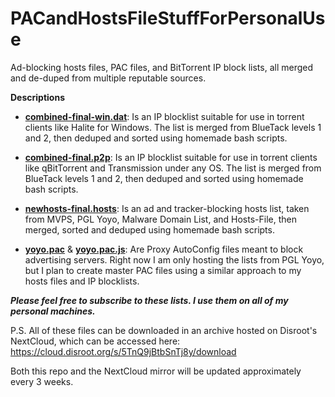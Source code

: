 # PACandHostsFileStuffForPersonalUse
Ad-blocking hosts files, PAC files, and BitTorrent IP block lists, all merged and de-duped from multiple reputable sources.

**Descriptions**

+ [**combined-final-win.dat**](https://github.com/bongochong/PACandHostsFileStuffForPersonalUse/raw/master/combined-final-win.dat): Is an IP blocklist suitable for use in torrent clients like Halite for Windows. The list is merged from BlueTack levels 1 and 2, then deduped and sorted using homemade bash scripts.

* [**combined-final.p2p**](https://github.com/bongochong/PACandHostsFileStuffForPersonalUse/raw/master/combined-final.p2p): Is an IP blocklist suitable for use in torrent clients like qBitTorrent and Transmission under any OS. The list is merged from BlueTack levels 1 and 2, then deduped and sorted using homemade bash scripts.

- [**newhosts-final.hosts**](https://github.com/bongochong/PACandHostsFileStuffForPersonalUse/raw/master/newhosts-final.hosts): Is an ad and tracker-blocking hosts list, taken from MVPS, PGL Yoyo, Malware Domain List, and Hosts-File, then merged, sorted and deduped using homemade bash scripts. 

+ [**yoyo.pac**](https://github.com/bongochong/PACandHostsFileStuffForPersonalUse/raw/master/yoyo.pac) & [**yoyo.pac.js**](https://github.com/bongochong/PACandHostsFileStuffForPersonalUse/raw/master/yoyo.pac.js): Are Proxy AutoConfig files meant to block advertising servers. Right now I am only hosting the lists from PGL Yoyo, but I plan to create master PAC files using a similar approach to my hosts files and IP blocklists.

***Please feel free to subscribe to these lists. I use them on all of my personal machines.***

P.S. All of these files can be downloaded in an archive hosted on Disroot's NextCloud, which can be accessed here: https://cloud.disroot.org/s/5TnQ9jBtbSnTj8y/download

Both this repo and the NextCloud mirror will be updated approximately every 3 weeks.
